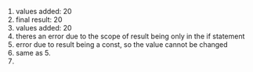 1. values added:  20
2. final result:  20
3. values added:  20
4. theres an error due to the scope of result being only in the if statement
5. error due to result being a const, so the value cannot be changed
6. same as 5.
7. 